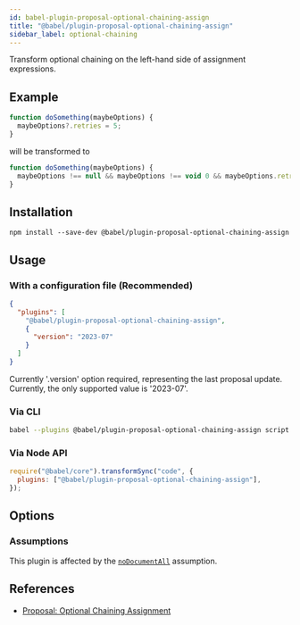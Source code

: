 ```yaml
---
id: babel-plugin-proposal-optional-chaining-assign
title: "@babel/plugin-proposal-optional-chaining-assign"
sidebar_label: optional-chaining
---
```


Transform optional chaining on the left-hand side of assignment expressions.

## Example
```js title="input.js"
function doSomething(maybeOptions) {
  maybeOptions?.retries = 5;
}
```

will be transformed to

```js title="output.js"
function doSomething(maybeOptions) {
  maybeOptions !== null && maybeOptions !== void 0 && maybeOptions.retries = 5;
}
```

## Installation

```shell npm2yarn
npm install --save-dev @babel/plugin-proposal-optional-chaining-assign
```

## Usage

### With a configuration file (Recommended)

```json title="babel.config.json"
{
  "plugins": [
    "@babel/plugin-proposal-optional-chaining-assign",
    {
      "version": "2023-07"
    }
  ]
}
```

Currently '.version' option required, representing the last proposal update. Currently, the only supported value is '2023-07'. 

### Via CLI

```sh title="Shell"
babel --plugins @babel/plugin-proposal-optional-chaining-assign script.js
```

### Via Node API

```js title="JavaScript"
require("@babel/core").transformSync("code", {
  plugins: ["@babel/plugin-proposal-optional-chaining-assign"],
});
```

## Options

### Assumptions

This plugin is affected by the [`noDocumentAll`](https://babeljs.io/docs/assumptions#nodocumentall) assumption.

## References

- [Proposal: Optional Chaining Assignment](https://github.com/tc39/proposal-optional-chaining-assignment)
